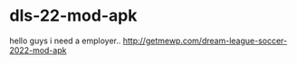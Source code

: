 # dls-22-mod-apk
hello guys i need a employer.. http://getmewp.com/dream-league-soccer-2022-mod-apk

